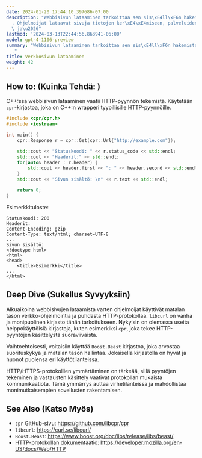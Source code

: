 ```yaml
---
date: 2024-01-20 17:44:10.397686-07:00
description: "Webbisivun lataaminen tarkoittaa sen sis\xE4ll\xF6n hakemista internetist\xE4\
  . Ohjelmoijat lataavat sivuja tietojen ker\xE4\xE4miseen, palveluiden integrointiin\
  \ ja\u2026"
lastmod: '2024-03-13T22:44:56.863941-06:00'
model: gpt-4-1106-preview
summary: "Webbisivun lataaminen tarkoittaa sen sis\xE4ll\xF6n hakemista internetist\xE4\
  ."
title: Verkkosivun lataaminen
weight: 42
---
```


## How to: (Kuinka Tehdä: )
C++:ssa webbisivun lataaminen vaatii HTTP-pyynnön tekemistä. Käytetään `cpr`-kirjastoa, joka on C++:n wrapperi tyypillisille HTTP-pyynnöille.

```cpp
#include <cpr/cpr.h>
#include <iostream>

int main() {
    cpr::Response r = cpr::Get(cpr::Url{"http://example.com"});

    std::cout << "Statuskoodi: " << r.status_code << std::endl;
    std::cout << "Headerit:" << std::endl;
    for(auto& header : r.header) {
        std::cout << header.first << ": " << header.second << std::endl;
    }    
    std::cout << "Sivun sisältö: \n" << r.text << std::endl;

    return 0;
}
```

Esimerkkituloste:
```
Statuskoodi: 200
Headerit:
Content-Encoding: gzip
Content-Type: text/html; charset=UTF-8
...
Sivun sisältö: 
<!doctype html>
<html>
<head>
    <title>Esimerkki</title>
...
</html>
```

## Deep Dive (Sukellus Syvyyksiin)
Alkuaikoina webbisivujen lataamista varten ohjelmoijat käyttivät matalan tason verkko-ohjelmointia ja puhdasta HTTP-protokollaa. `libcurl` on vanha ja monipuolinen kirjasto tähän tarkoitukseen. Nykyisin on olemassa useita helppokäyttöisiä kirjastoja, kuten esimerkiksi `cpr`, joka tekee HTTP-pyyntöjen käsittelystä suoraviivaista.

Vaihtoehtoisesti, voitaisiin käyttää `Boost.Beast` kirjastoa, joka arvostaa suorituskykyä ja matalan tason hallintaa. Jokaisella kirjastolla on hyvät ja huonot puolensa eri käyttötilanteissa.

HTTP/HTTPS-protokollien ymmärtäminen on tärkeää, sillä pyyntöjen tekeminen ja vastausten käsittely vaativat protokollan mukaista kommunikaatiota. Tämä ymmärrys auttaa virhetilanteissa ja mahdollistaa monimutkaisempien sovellusten rakentamisen.

## See Also (Katso Myös)
- `cpr` GitHub-sivu: https://github.com/libcpr/cpr
- `libcurl`: https://curl.se/libcurl/
- `Boost.Beast`: https://www.boost.org/doc/libs/release/libs/beast/
- HTTP-protokollan dokumentaatio: https://developer.mozilla.org/en-US/docs/Web/HTTP
